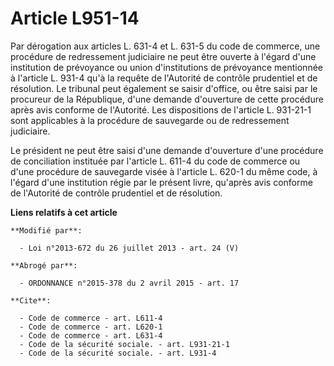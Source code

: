 # Article L951-14

Par dérogation aux articles L. 631-4 et L. 631-5 du code de commerce, une procédure de redressement judiciaire ne peut être
ouverte à l'égard d'une institution de prévoyance ou union d'institutions de prévoyance mentionnée à l'article L. 931-4 qu'à
la requête de l'Autorité de contrôle prudentiel et de résolution. Le tribunal peut également se saisir d'office, ou être
saisi par le procureur de la République, d'une demande d'ouverture de cette procédure après avis conforme de l'Autorité. Les
dispositions de l'article L. 931-21-1 sont applicables à la procédure de sauvegarde ou de redressement judiciaire. 

Le président ne peut être saisi d'une demande d'ouverture d'une procédure de conciliation instituée par l'article L. 611-4 du
code de commerce ou d'une procédure de sauvegarde visée à l'article L. 620-1 du même code, à l'égard d'une institution régie
par le présent livre, qu'après avis conforme de l'Autorité de contrôle prudentiel et de résolution.

**Liens relatifs à cet article**

	**Modifié par**:

	  - Loi n°2013-672 du 26 juillet 2013 - art. 24 (V)

	**Abrogé par**:

	  - ORDONNANCE n°2015-378 du 2 avril 2015 - art. 17

	**Cite**:

	  - Code de commerce - art. L611-4
	  - Code de commerce - art. L620-1
	  - Code de commerce - art. L631-4
	  - Code de la sécurité sociale. - art. L931-21-1
	  - Code de la sécurité sociale. - art. L931-4
